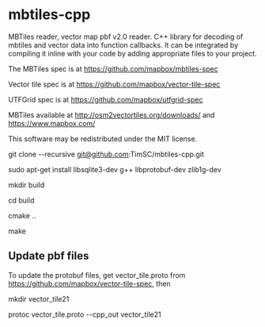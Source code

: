 
# mbtiles-cpp
MBTiles reader, vector map pbf v2.0 reader. C++ library for decoding of mbtiles and vector data into function callbacks. It can be integrated by compiling it inline with your code by adding appropriate files to your project.

The MBTiles spec is at https://github.com/mapbox/mbtiles-spec

Vector tile spec is at https://github.com/mapbox/vector-tile-spec

UTFGrid spec is at https://github.com/mapbox/utfgrid-spec

MBTiles available at http://osm2vectortiles.org/downloads/ and https://www.mapbox.com/

This software may be redistributed under the MIT license.

   git clone --recursive git@github.com:TimSC/mbtiles-cpp.git

   sudo apt-get install libsqlite3-dev g++ libprotobuf-dev zlib1g-dev

   mkdir build

   cd build

   cmake ..

   make

Update pbf files
----------------

To update the protobuf files, get vector_tile.proto from https://github.com/mapbox/vector-tile-spec, then

  mkdir vector_tile21

  protoc vector_tile.proto --cpp_out vector_tile21


